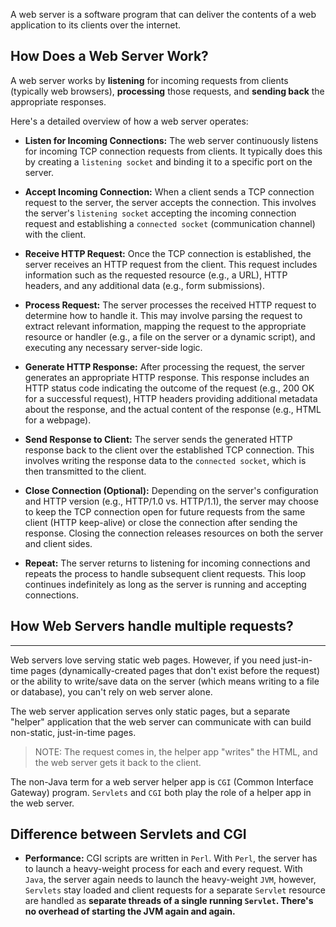
A web server is a software program that can deliver the contents of a web application to its clients over the internet.

## How Does a Web Server Work?

A web server works by **listening** for incoming requests from clients (typically web browsers), **processing** those requests, and **sending back** the appropriate responses.

Here's a detailed overview of how a web server operates:

- **Listen for Incoming Connections:** The web server continuously listens for incoming TCP connection requests from clients. It typically does this by creating a `listening socket` and binding it to a specific port on the server.

- **Accept Incoming Connection:** When a client sends a TCP connection request to the server, the server accepts the connection. This involves the server's `listening socket` accepting the incoming connection request and establishing a `connected socket` (communication channel) with the client.

- **Receive HTTP Request:** Once the TCP connection is established, the server receives an HTTP request from the client. This request includes information such as the requested resource (e.g., a URL), HTTP headers, and any additional data (e.g., form submissions).

- **Process Request:** The server processes the received HTTP request to determine how to handle it. This may involve parsing the request to extract relevant information, mapping the request to the appropriate resource or handler (e.g., a file on the server or a dynamic script), and executing any necessary server-side logic.

- **Generate HTTP Response:** After processing the request, the server generates an appropriate HTTP response. This response includes an HTTP status code indicating the outcome of the request (e.g., 200 OK for a successful request), HTTP headers providing additional metadata about the response, and the actual content of the response (e.g., HTML for a webpage).

- **Send Response to Client:** The server sends the generated HTTP response back to the client over the established TCP connection. This involves writing the response data to the `connected socket`, which is then transmitted to the client.

- **Close Connection (Optional):** Depending on the server's configuration and HTTP version (e.g., HTTP/1.0 vs. HTTP/1.1), the server may choose to keep the TCP connection open for future requests from the same client (HTTP keep-alive) or close the connection after sending the response. Closing the connection releases resources on both the server and client sides.

- **Repeat:** The server returns to listening for incoming connections and repeats the process to handle subsequent client requests. This loop continues indefinitely as long as the server is running and accepting connections.

## How Web Servers handle multiple requests?

---

Web servers love serving static web pages. However, if you need just-in-time pages (dynamically-created pages that don't exist before the request) or the ability to write/save data on the server (which means writing to a file or database), you can't rely on web server alone.

The web server application serves only static pages, but a separate "helper" application that the web server can communicate with can build non-static, just-in-time pages.

> NOTE: The request comes in, the helper app "writes" the HTML, and the web server gets it back to the client.

The non-Java term for a web server helper app is `CGI` (Common Interface Gateway) program. `Servlets` and `CGI` both play the role of a helper app in the web server.

## Difference between Servlets and CGI

- **Performance:** CGI scripts are written in `Perl`. With `Perl`, the server has to launch a heavy-weight process for each and every request. With `Java`, the server again needs to launch the heavy-weight `JVM`, however, `Servlets` stay loaded and client requests for a separate `Servlet` resource are handled as **separate threads of a single running `Servlet`. There's no overhead of starting the JVM again and again.**
